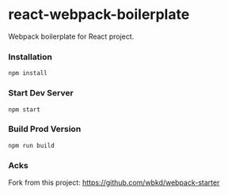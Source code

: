 # react-webpack-boilerplate

Webpack boilerplate for React project.

### Installation

```
npm install
```

### Start Dev Server

```
npm start
```

### Build Prod Version

```
npm run build
```

### Acks

Fork from this project:
https://github.com/wbkd/webpack-starter
